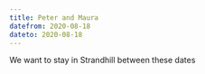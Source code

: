 ```yaml
---
title: Peter and Maura
datefrom: 2020-08-18
dateto: 2020-08-18
---
```

We want to stay in Strandhill between these dates